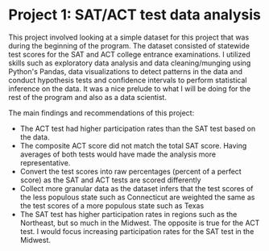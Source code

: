 # Project 1: SAT/ACT test data analysis

This project involved looking at a simple dataset for this project that was during the beginning of the program. The dataset consisted of statewide test scores for the SAT and ACT college entrance examinations. I utilized skills such as exploratory data analysis and data cleaning/munging using Python's Pandas, data visualizations to detect patterns in the data and conduct hypothesis tests and confidence intervals to perform statistical inference on the data. It was a nice prelude to what I will be doing for the rest of the program and also as a data scientist. 

The main findings and recommendations of this project:
- The ACT test had higher participation rates than the SAT test based on the data.
- The composite ACT score did not match the total SAT score. Having averages of both tests would have made the analysis more representative.
- Convert the test scores into raw percentages (percent of a perfect score) as the SAT and ACT tests are scored differently
- Collect more granular data as the dataset infers that the test scores of the less populous state such as Connecticut are weighted the same as the test scores of a more populous state such as Texas
- The SAT test has higher participation rates in regions such as the Northeast, but so much in the Midwest. The opposite is true for the ACT test. I would focus increasing participation rates for the SAT test in the Midwest.

